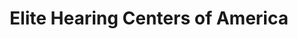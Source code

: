 ---
title: "Elite Hearing Centers of America"
url: /greenville/elite-hearing-centers-of-america/
shop: hearing aids
---